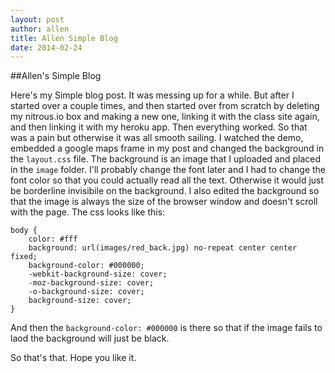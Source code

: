 ```yaml
---
layout: post
author: allen
title: Allen Simple Blog
date: 2014-02-24
---
```


##Allen's Simple Blog

Here's my Simple blog post. It was messing up for a while. But after I started over a couple times, and then started
over from scratch by deleting my nitrous.io box and making a new one, linking it with the class site again, and then
linking it with my heroku app. Then everything worked. So that was a pain but otherwise it was all smooth sailing. I
watched the demo, embedded a google maps frame in my post and changed the background in the ```layout.css``` file. The background
is an image that I uploaded and placed in the ```image``` folder. I'll probably change the font later and I had to change
the font color so that you could actually read all the text. Otherwise it would just be borderline invisibile on the 
background. I also edited the background so that the image is always the size of the browser window and doesn't scroll
with the page. The css looks like this:

```
body {
    color: #fff
    background: url(images/red_back.jpg) no-repeat center center fixed;
    background-color: #000000;
    -webkit-background-size: cover;
  	-moz-background-size: cover;
  	-o-background-size: cover;
  	background-size: cover;
}
```

And then the ```background-color: #000000``` is there so that if the image fails to laod the background will just be 
black.

So that's that. Hope you like it.